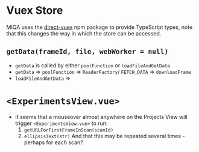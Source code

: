 # Vuex Store
MIQA uses the [direct-vuex](https://github.com/paroi-tech/direct-vuex) npm package to provide TypeScript types, note that this changes the way in which the store can be accessed.

## `getData(frameId, file, webWorker = null)`
- `getData` is called by either `poolFunction` or `loadFileAndGetData`
- `getData` => `poolFunction` => `ReaderFactory`/ `FETCH_DATA` => `downloadFrame`
- `loadFileAndGetData` =>

# `<ExperimentsView.vue>`
- It seems that a mouseover almost anywhere on the Projects View will trigger `<ExperimentsView.vue>` to run:
    1. `getURLForFirstFrameInScan(scanId)`
    2. `ellipsisText(str)`
And that this may be repeated several times - perhaps for each scan?